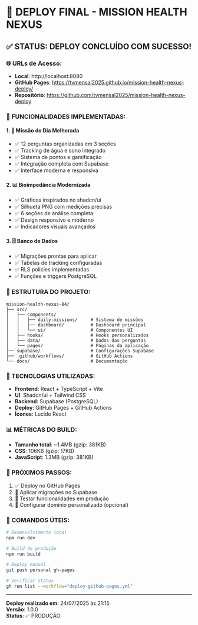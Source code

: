 # 🚀 DEPLOY FINAL - MISSION HEALTH NEXUS

## ✅ STATUS: DEPLOY CONCLUÍDO COM SUCESSO!

### 🌐 URLs de Acesso:
- **Local**: http://localhost:8080
- **GitHub Pages**: https://tvmensal2025.github.io/mission-health-nexus-deploy/
- **Repositório**: https://github.com/tvmensal2025/mission-health-nexus-deploy

### 🎯 FUNCIONALIDADES IMPLEMENTADAS:

#### 1. 🎯 Missão do Dia Melhorada
- ✅ 12 perguntas organizadas em 3 seções
- ✅ Tracking de água e sono integrado
- ✅ Sistema de pontos e gamificação
- ✅ Integração completa com Supabase
- ✅ Interface moderna e responsiva

#### 2. 📊 Bioimpedância Modernizada
- ✅ Gráficos inspirados no shadcn/ui
- ✅ Silhueta PNG com medições precisas
- ✅ 6 seções de análise completa
- ✅ Design responsivo e moderno
- ✅ Indicadores visuais avançados

#### 3. 🗄️ Banco de Dados
- ✅ Migrações prontas para aplicar
- ✅ Tabelas de tracking configuradas
- ✅ RLS policies implementadas
- ✅ Funções e triggers PostgreSQL

### 📁 ESTRUTURA DO PROJETO:
```
mission-health-nexus-84/
├── src/
│   ├── components/
│   │   ├── daily-missions/     # Sistema de missões
│   │   ├── dashboard/          # Dashboard principal
│   │   └── ui/                 # Componentes UI
│   ├── hooks/                  # Hooks personalizados
│   ├── data/                   # Dados das perguntas
│   └── pages/                  # Páginas da aplicação
├── supabase/                   # Configurações Supabase
├── .github/workflows/          # GitHub Actions
└── docs/                       # Documentação
```

### 🔧 TECNOLOGIAS UTILIZADAS:
- **Frontend**: React + TypeScript + Vite
- **UI**: Shadcn/ui + Tailwind CSS
- **Backend**: Supabase (PostgreSQL)
- **Deploy**: GitHub Pages + GitHub Actions
- **Ícones**: Lucide React

### 📊 MÉTRICAS DO BUILD:
- **Tamanho total**: ~1.4MB (gzip: 381KB)
- **CSS**: 106KB (gzip: 17KB)
- **JavaScript**: 1.3MB (gzip: 381KB)

### 🚀 PRÓXIMOS PASSOS:
1. ✅ Deploy no GitHub Pages
2. 🔄 Aplicar migrações no Supabase
3. 🔄 Testar funcionalidades em produção
4. 🔄 Configurar domínio personalizado (opcional)

### 📝 COMANDOS ÚTEIS:
```bash
# Desenvolvimento local
npm run dev

# Build de produção
npm run build

# Deploy manual
git push personal gh-pages

# Verificar status
gh run list --workflow="deploy-github-pages.yml"
```

---
**Deploy realizado em**: 24/07/2025 às 21:15  
**Versão**: 1.0.0  
**Status**: ✅ PRODUÇÃO 